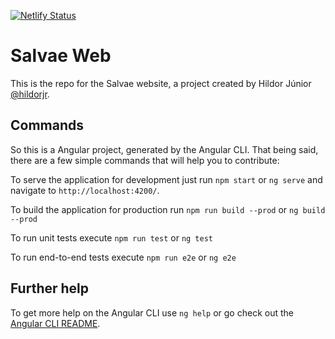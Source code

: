 [![Netlify Status](https://api.netlify.com/api/v1/badges/87f8d111-51b2-48b9-99aa-2af34128fa8f/deploy-status)](https://app.netlify.com/sites/salvae/deploys)

# Salvae Web
This is the repo for the Salvae website, a project created by Hildor Júnior [@hildorjr](https://github.com/hildorjr).

## Commands
So this is a Angular project, generated by the Angular CLI. That being said, there are a few simple commands that will help you to contribute:

To serve the application for development just run `npm start` or `ng serve` and navigate to `http://localhost:4200/`.

To build the application for production run `npm run build --prod` or `ng build --prod`

To run unit tests execute `npm run test` or `ng test`

To run end-to-end tests execute `npm run e2e` or `ng e2e`

## Further help

To get more help on the Angular CLI use `ng help` or go check out the [Angular CLI README](https://github.com/angular/angular-cli/blob/master/README.md).

